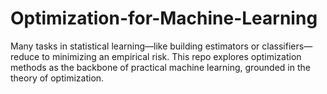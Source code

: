 # Optimization-for-Machine-Learning
Many tasks in statistical learning—like building estimators or classifiers—reduce to minimizing an empirical risk. This repo explores optimization methods as the backbone of practical machine learning, grounded in the theory of optimization.
